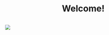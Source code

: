 <h1 style="text-align:center;">Welcome!</h1>

<br>

<img src="https://visitor-badge.laobi.icu/badge?page_id=ADARIYA0/Pemrograman-Berorientasi-Objek-Java.visitor-badge&left_text=Visitors" />
